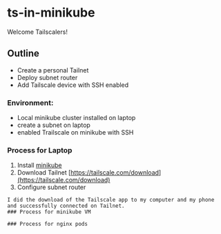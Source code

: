 # ts-in-minikube



Welcome Tailscalers!

## Outline
- Create a personal Tailnet
- Deploy subnet router
- Add Tailscale device with SSH enabled 

### Environment:

- Local minikube cluster installed on laptop
- create a subnet on laptop 
- enabled Trailscale on minikube with SSH

### Process for Laptop

1. Install [minikube](https://minikube.sigs.k8s.io/docs/start/?arch=%2Fmacos%2Fx86-64%2Fstable%2Fhomebrew) 
2. Download Tailnet [https://tailscale.com/download](https://tailscale.com/download)
3. Configure subnet router 
```
I did the download of the Tailscale app to my computer and my phone and successfully connected on Tailnet. 
### Process for minikube VM

### Process for nginx pods 


